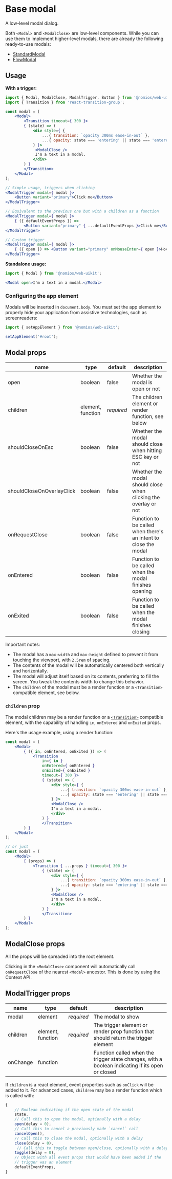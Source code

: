 # Base modal

A low-level modal dialog.

Both `<Modal>` and `<ModalClose>` are low-level components. While you can use them to implement higher-level modals, there are already the following ready-to-use modals:

- [StandardModal](/?path=/story/modal-standardmodal--standalone)
- [FlowModal](/?path=/story/modal-flowmodal--simple)

## Usage

**With a trigger:**

```jsx
import { Modal, ModalClose, ModalTrigger, Button } from '@nomios/web-uikit';
import { Transition } from 'react-transition-group';

const modal = (
    <Modal>
        <Transition timeout={ 300 }>
        { (state) => (
            <div style={ {
                ...{ transition: `opacity 300ms ease-in-out` },
                ...{ opacity: state === 'entering' || state === 'entered' ? 1 : 0 }
            } }>
             <ModalClose />
             I'm a text in a modal.
            </div>
        ) }
        </Transition>
    </Modal>
);

// Simple usage, triggers when clicking
<ModalTrigger modal={ modal }>
    <Button variant="primary">Click me</Button>
</ModalTrigger>

// Equivalent to the previous one but with a children as a function
<ModalTrigger modal={ modal }>
    { ({ defaultEventProps }) =>
        <Button variant="primary" { ...defaultEventProps }>Click me</Button> }
</ModalTrigger>

// Custom trigger
<ModalTrigger modal={ modal }>
    { ({ open }) => <Button variant="primary" onMouseEnter={ open }>Hover me</Button> }
</ModalTrigger>
```

**Standalone usage:**

```jsx
import { Modal } from '@nomios/web-uikit';

<Modal open>I'm a text in a modal.</Modal>
```

### Configuring the app element

Modals will be inserted in `document.body`. You must set the app element to properly hide your application from assistive technologies, such as screenreaders:

```js
import { setAppElement } from '@nomios/web-uikit';

setAppElement('#root');
```

## Modal props

| name | type | default | description |
| ---- | ---- | ------- | ----------- |
| open | boolean | false | Whether the modal is open or not |
| children | element, function | *required* | The children element or render function, see below |
| shouldCloseOnEsc | boolean | false | Whether the modal should close when hitting ESC key or not |
| shouldCloseOnOverlayClick | boolean | false | Whether the modal should close when clicking the overlay or not |
| onRequestClose | boolean | false | Function to be called when there\'s an intent to close the modal |
| onEntered | boolean | false | Function to be called when the modal finishes opening |
| onExited | boolean | false | Function to be called when the modal finishes closing |

Important notes:

- The modal has a `max-width` and `max-height` defined to prevent it from touching the viewport, with `2.5rem` of spacing.
- The contents of the modal will be automatically centered both vertically and horizontally.
- The modal will adjust itself based on its contents, preferring to fill the screen. You tweak the contents width to change this behavior.
- The `children` of the modal must be a render function or a `<Transition>` compatible element, see below.

### `children` prop

The modal children may be a render function or a [`<Transition>`](http://reactcommunity.org/react-transition-group) compatible element, with the capability of handling `in`, `onEntered` and `onExited` props.

Here's the usage example, using a render function:

```jsx
const modal = (
    <Modal>
        { ({ in, onEntered, onExited }) => (
            <Transition
                in={ in }
                onEntered={ onEntered }
                onExited={ onExited }
                timeout={ 300 }>
                { (state) => (
                    <div style={ {
                        ...{ transition: `opacity 300ms ease-in-out` },
                        ...{ opacity: state === 'entering' || state === 'entered' ? 1 : 0 }
                    } }>
                    <ModalClose />
                    I'm a text in a modal.
                    </div>
                ) }
                </Transition>
        ) }
    </Modal>
);

// or just
const modal = (
    <Modal>
        { (props) => (
            <Transition { ...props } timeout={ 300 }>
                { (state) => (
                    <div style={ {
                        ...{ transition: `opacity 300ms ease-in-out` },
                        ...{ opacity: state === 'entering' || state === 'entered' ? 1 : 0 }
                    } }>
                    <ModalClose />
                    I'm a text in a modal.
                    </div>
                ) }
                </Transition>
        ) }
    </Modal>
);
```

## ModalClose props

All the props will be spreaded into the root element.

Clicking in the `<ModalClose>` component will automatically call `onRequestClose` of the nearest `<Modal>` ancestor. This is done by using the Context API.

## ModalTrigger props

| name | type | default | description |
| ---- | ---- | ------- | ----------- |
| modal | element | *required* | The modal to show |
| children | element, function | *required* | The trigger element or render prop function that should return the trigger element |
| onChange | function | | Function called when the trigger state changes, with a boolean indicating if its open or closed |

If `children` is a react element, event properties such as `onClick` will be added to it.
For advanced cases, `children` may be a render function which is called with:

```js
{
    // Boolean indicating if the open state of the modal
    state,
    // Call this to open the modal, optionally with a delay
    open(delay = 0),
    // Call this to cancel a previously made `cancel` call
    cancelOpen(),
    // Call this to close the modal, optionally with a delay
    close(delay = 0),
     // Call this to toggle between open/close, optionally with a delay
    toggle(delay = 0),
    // Object with all event props that would have been added if the
    // trigger was an element
    defaultEventProps,
}
```
